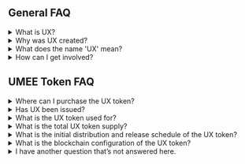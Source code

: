 ## General FAQ

<details>

<summary>What is UX?</summary>

UX is a cross chain DeFi hub that interconnects between blockchains.

As a base layer blockchain, applications and money lego primitives can be built on top of UX to access cross chain leverage and liquidity. The UX chain facilitates interoperability between the Cosmos ecosystem, Ethereum network, side chain architectures, layer two scaling solutions, and alternative base layer protocols. As a Cosmos SDK blockchain, UX is interoperable with blockchains including Terra, Crypto.com, Binance Chain, Osmosis, Secret Network, and 30+ other chains, plus Ethereum, from Day 1.

The native UX token is a Proof of Stake asset that can exist as a Cosmos SDK token and an ERC20 token on Ethereum.

</details>

<details>
<summary>Why was UX created?</summary>

UX was created to address three main issues that exist in DeFi:

1. Detached Yields
2. Concentrated Systematic Risks
3. Isolated Capital

UX plans to break the inherent silos between blockchains by utilizing bridging solutions towards interconnecting blockchains and encouraging better capital efficiency. The eventual goals will be to enable interchain lending and borrowing, multi-chain staking and delegations, plus cross chain defi rates.

</details>

<details>
<summary>What does the name 'UX' mean?</summary>

The name UX was inspired by the Japanese word “Umi”, which translates to ocean. We use this water analogy to refer to the vision that transactions can happen without being restricted to specific systems; i.e. money can flow freely like water across different blockchains.

</details>

<details>
<summary>How can I get involved?</summary>

UX releases new community programs and events on an ongoing basis to gather the community for fun events, new product testing, or to simply crowdsource wisdom on various topics. Join the discussion on Discord and follow UX on X to learn more. All of UX's official links can be found [here](https://linktr.ee/UmeeCrossChain).

</details>


## UMEE Token FAQ

<details>
<summary>Where can I purchase the UX token?</summary>

The UX token is currently AVAILABLE for purchase. The Coinlist public sale has ended, and the TGE occured on February 15th, 2022. More information about where UX can be purchase can be found [here](https://www.coingecko.com/en/coins/uxchain).

</details>

<details>
<summary>Has UX been issued?</summary>

The UX token has been issued. The token was issued to Coinlist buyers during the TGE that occured on February 15th, 2022. You are now able to purchase UX on available markets.

</details>

<details>
<summary>What is the UX token used for?</summary>

UX tokens are used to pay for network fees on the UX blockchain, to provide Proof of Stake consensus to the UX network, and for protocol governance. You can read more about UX token uses in UX's [documentation](https://umeeversity.umee.cc/overview/umee-token/token-utility.html)

</details>

<details>
<summary>What is the total UX token supply?</summary>

10 billion. You can learn more about the inflation and deflation mechanisms in place [here](https://umeeversity.umee.cc/overview/umee-token/tokenomics.html#supply)

</details>

<details>
<summary>What is the initial distribution and release schedule of the UX token?</summary>

Details about UX’s token distribution and release schedule can be found [here](https://umeeversity.umee.cc/overview/umee-token/tokenomics.html#supply)

</details>

<details>
<summary>What is the blockchain configuration of the UX token?</summary>

The UX token will exist in both ERC20 and Cosmos SDK format. If users want to convert from one blockchain to another, all they need to do is to go to the UX Application page and use the convert function through UX’s gravity bridge; such transactions will take sub minutes. Find more details [here](https://umeeversity.umee.cc/overview/umee-token/token-format.html)

</details>

<details>
<summary>I have another question that’s not answered here.</summary>

Take a look at the [official documentation](https://umeeversity.umee.cc/) - if you can’t find the answer to your question here, share it with us in the [#support-chat on Discord](https://discord.com/invite/umee) or in the UX [Telegram](https://t.me/umeecrosschain).

</details>
